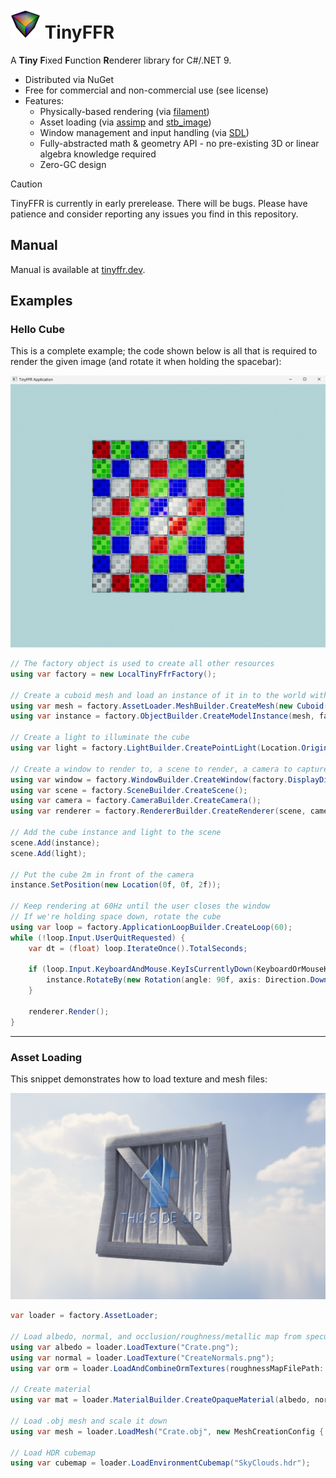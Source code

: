 # ![TinyFFR logo](logo_48.png) TinyFFR

A **Tiny** **F**ixed **F**unction **R**enderer library for C#/.NET 9.

* Distributed via NuGet
* Free for commercial and non-commercial use (see license)
* Features:
  * Physically-based rendering (via [filament](https://github.com/google/filament))
  * Asset loading (via [assimp](https://github.com/assimp/assimp) and [stb_image](https://github.com/nothings/stb))
  * Window management and input handling (via [SDL](https://github.com/libsdl-org/SDL))
  * Fully-abstracted math & geometry API - no pre-existing 3D or linear algebra knowledge required
  * Zero-GC design

> [!CAUTION]
> TinyFFR is currently in early prerelease. There will be bugs. Please have patience and consider reporting any issues you find in this repository.

## Manual

Manual is available at [tinyffr.dev](https://tinyffr.dev).

## Examples

### Hello Cube

This is a complete example; the code shown below is all that is required to render the given image (and rotate it when holding the spacebar):

![Image of rendered cube](hello_cube.jpg)

```csharp
// The factory object is used to create all other resources
using var factory = new LocalTinyFfrFactory();

// Create a cuboid mesh and load an instance of it in to the world with a test material
using var mesh = factory.AssetLoader.MeshBuilder.CreateMesh(new Cuboid(1f)); // 1m cube
using var instance = factory.ObjectBuilder.CreateModelInstance(mesh, factory.AssetLoader.MaterialBuilder.TestMaterial);

// Create a light to illuminate the cube
using var light = factory.LightBuilder.CreatePointLight(Location.Origin);

// Create a window to render to, a scene to render, a camera to capture the scene, and a renderer to render it all
using var window = factory.WindowBuilder.CreateWindow(factory.DisplayDiscoverer.Primary!.Value);
using var scene = factory.SceneBuilder.CreateScene();
using var camera = factory.CameraBuilder.CreateCamera();
using var renderer = factory.RendererBuilder.CreateRenderer(scene, camera, window);

// Add the cube instance and light to the scene
scene.Add(instance);
scene.Add(light);

// Put the cube 2m in front of the camera
instance.SetPosition(new Location(0f, 0f, 2f));

// Keep rendering at 60Hz until the user closes the window
// If we're holding space down, rotate the cube
using var loop = factory.ApplicationLoopBuilder.CreateLoop(60);
while (!loop.Input.UserQuitRequested) {
	var dt = (float) loop.IterateOnce().TotalSeconds;

	if (loop.Input.KeyboardAndMouse.KeyIsCurrentlyDown(KeyboardOrMouseKey.Space)) {
		instance.RotateBy(new Rotation(angle: 90f, axis: Direction.Down) * dt);
	}

	renderer.Render();
}
```

----

### Asset Loading

This snippet demonstrates how to load texture and mesh files:

![Image of imported crate and sky texture](asset_import.jpg)

```csharp
var loader = factory.AssetLoader;

// Load albedo, normal, and occlusion/roughness/metallic map from specular-model PNG files
using var albedo = loader.LoadTexture("Crate.png");
using var normal = loader.LoadTexture("CreateNormals.png");
using var orm = loader.LoadAndCombineOrmTextures(roughnessMapFilePath: "CrateSpecular.png", metallicMapFilePath: "CrateSpecular.png", config: new() { InvertYGreenChannel = true });

// Create material
using var mat = loader.MaterialBuilder.CreateOpaqueMaterial(albedo, normal, orm);

// Load .obj mesh and scale it down
using var mesh = loader.LoadMesh("Crate.obj", new MeshCreationConfig { LinearRescalingFactor = 0.03f });

// Load HDR cubemap
using var cubemap = loader.LoadEnvironmentCubemap("SkyClouds.hdr");
```
